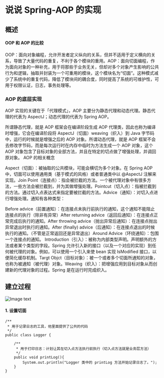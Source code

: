 说说 Spring-AOP 的实现
====
概述
----
#### OOP 和 AOP 的比较

OOP：面向对象编程，允许开发者定义纵向的关系，但并不适用于定义横向的关系，导致了大量代码的重复，不利于各个模块的重用。AOP：面向切面编程，作为面向对象的一种补充，用于将那些于业务无关，但却对多个对象产生影响的公共行为和逻辑，抽取并封装为一个可重用的模块，这个模块名为“切面”。这种模式减少了系统中的重复代码，降低了模块间的耦合度，同时提高了系统的可维护性，可用于权限认证，日志，事务处理等。

### AOP 的底层实现
AOP 实现的关键在于「代理模式」，AOP 主要分为静态代理和动态代理。静态代理的代表为 AspectJ；动态代理的代表为 Spring AOP。

所谓静态代理，就是 AOP 框架会在编译阶段生成 AOP 代理类，因此也称为编译时增强，它会在编译阶段将 AspectJ（切面）weaving（织入）到 Java 字节码中，运行的时候就是增强之后的 AOP 对象。所谓动态代理，就是 AOP 框架不会去修改字节码，而是每次运行时在内存中临时为方法生成一个 AOP 对象，这个 AOP 对象包含了目标对象的全部方法，并且在特定的切点做了增强处理，并调回原对象。
AOP 的相关概念 

Aspect（切面）：被抽取的公共模块，可能会横切为多个对象。在 Spring AOP 中，切面可以使用通用类（基于模式的风格）或者普通类中以 @AspectJ 注解来实现。Join Point（连接点）：指会被拦截的方法。一个被代理对象中有很多方法，一些方法会被拦截到，并为其做增强处理。Pointcut（切入点）：指被拦截到的方法。通过切入点表达式来指定要被拦截的方法。Advice（通知）：对切入点进行增强处理。通知有各种类型：

Before advice（前置通知）：在连接点未执行前执行的通知，这个通知不能阻止连接点的执行（除非有异常）After returning advice（返回后通知）：在连接点正常完成后执行的通知。After throwing advice（抛出异常后通知）：在连接点抛出异常退出时执行的通知。After (finally) advice（后通知）：在连接点退出的时候执行的通知。（不管是正常返回还是异常退出）Around Advice（环绕通知）：包围一个连接点的通知。
Introduction（引入）：被称为内部类型声明。声明额外的方法或者某个类型的字段。Spring 允许引入新的接口（以及一个对应的实现）到任何被代理的对象。例如，可以使用一个引入来使 bean 实现 IsModified 接口，以便简化缓存机制。Targt Objct（目标对象）：被一个或者多个切面所通知的对象，也称为被通知（被代理）对象。Weaving（织入）：把增强应用到目标对象从而创建新的代理对象的过程。Spring 是在运行时完成织入。

建立过程
-----
![Image text](https://p3-juejin.byteimg.com/tos-cn-i-k3u1fbpfcp/58c56cf341d14a889d84e575dda25e34~tplv-k3u1fbpfcp-zoom-1.image)

#### 1. 设置切面
```
/**
 * 用于记录日志的工具，他里面提供了公共的代码
 */
public class Logger {

    /**
     * 用于打印日志：计划让其在切入点方法执行前执行（切入点方法就是业务层方法）
     */
    public void printLog(){
        System.out.println("Logger 类中的 printLog 方法开始记录日志了。");
    }
}

```
